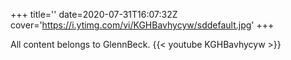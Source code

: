+++
title=''
date=2020-07-31T16:07:32Z
cover='https://i.ytimg.com/vi/KGHBavhycyw/sddefault.jpg'
+++

All content belongs to GlennBeck.
{{< youtube KGHBavhycyw >}}

